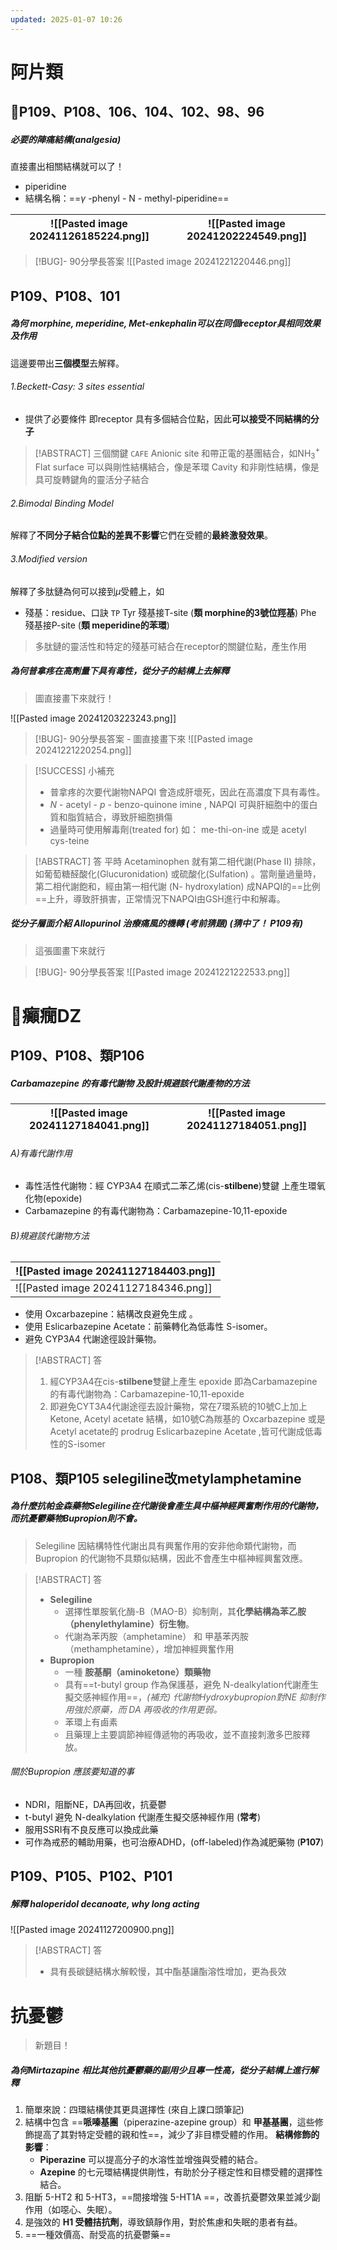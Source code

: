 ```yaml
---
updated: 2025-01-07 10:26
---
```

# 阿片類
## P109、P108、106、104、102、98、96
##### 必要的陣痛結構(analgesia)
直接畫出相關結構就可以了！
- piperidine
- 結構名稱：==$\gamma$ -phenyl - N - methyl-piperidine==

| ![[Pasted image 20241126185224.png]] | ![[Pasted image 20241202224549.png]] |
| ------------------------------------ | ------------------------------------ |


> [!BUG]- 90分學長答案
>  ![[Pasted image 20241221220446.png]]

## P109、P108、101
##### 為何 morphine, meperidine, Met-enkephalin可以在同個receptor具相同效果及作用
這邊要帶出**三個模型**去解釋。  
###### 1.Beckett-Casy: 3 sites essential
- 提供了必要條件
即receptor 具有多個結合位點，因此**可以接受不同結構的分子**

> [!ABSTRACT]  三個關鍵 `CAFE`
> Anionic site 和帶正電的基團結合，如NH$_3^+$
> Flat surface 可以與剛性結構結合，像是苯環
> Cavity 和非剛性結構，像是具可旋轉鍵角的靈活分子結合

###### 2.Bimodal Binding Model
解釋了**不同分子結合位點的差異不影響**它們在受體的**最終激發效果**。
###### 3.Modified version
解釋了多肽鏈為何可以接到$\mu$受體上，如
- 殘基：residue、口訣 `TP`
Tyr 殘基接T-site (**類 morphine的3號位羥基**)
Phe 殘基接P-site (**類 meperidine的苯環**)
> 多肽鏈的靈活性和特定的殘基可結合在receptor的關鍵位點，產生作用

##### 為何普拿疼在高劑量下具有毒性，從分子的結構上去解釋
> 圖直接畫下來就行！

![[Pasted image 20241203223243.png]]

> [!BUG]- 90分學長答案 - 圖直接畫下來
>  ![[Pasted image 20241221220254.png]]

> [!SUCCESS] 小補充
> 
> - 普拿疼的次要代謝物NAPQI 會造成肝壞死，因此在高濃度下具有毒性。
> - *N* - acetyl - *p* - benzo-quinone imine , NAPQI 可與肝細胞中的蛋白質和脂質結合，導致肝細胞損傷
> - 過量時可使用解毒劑(treated for) 如： me-thi-on-ine 或是 acetyl cys-teine

> [!ABSTRACT] 答
>  平時 Acetaminophen 就有第二相代謝(Phase II) 排除，如葡萄糖醛酸化(Glucuronidation) 或硫酸化(Sulfation) 。當劑量過量時，第二相代謝飽和，經由第一相代謝 (N- hydroxylation) 成NAPQI的==比例==上升，導致肝損害，正常情況下NAPQI由GSH進行中和解毒。

##### 從分子層面介紹 Allopurinol 治療痛風的機轉 (考前猜題) (猜中了！ P109有)
> 這張圖畫下來就行

> [!BUG]- 90分學長答案
>  ![[Pasted image 20241221222533.png]]

# 癲癇DZ
## P109、P108、類P106
##### Carbamazepine 的有毒代謝物 及設計規避該代謝產物的方法

| ![[Pasted image 20241127184041.png]] | ![[Pasted image 20241127184051.png]] |
| ------------------------------------ | ------------------------------------ |


###### A)有毒代謝作用
- 毒性活性代謝物：經 CYP3A4 在順式⼆苯⼄烯(cis-**stilbene**)雙鍵 上產⽣環氧化物(epoxide)
- Carbamazepine 的有毒代謝物為：Carbamazepine-10,11-epoxide

###### B)規避該代謝物方法

| ![[Pasted image 20241127184403.png]] |
| ------------------------------------ |
| ![[Pasted image 20241127184346.png]] |


- 使用 Oxcarbazepine：結構改良避免生成 。
- 使用 Eslicarbazepine Acetate：前藥轉化為低毒性 S-isomer。
- 避免 CYP3A4 代謝途徑設計藥物。

> [!ABSTRACT] 答
>  1. 經CYP3A4在cis-**stilbene**雙鍵上產生 epoxide 即為Carbamazepine 的有毒代謝物為：Carbamazepine-10,11-epoxide
>  2. 即避免CYT3A4代謝途徑去設計藥物，常在7環系統的10號C上加上 Ketone, Acetyl acetate 結構，如10號C為羰基的 Oxcarbazepine 或是Acetyl acetate的 prodrug Eslicarbazepine Acetate ,皆可代謝成低毒性的S-isomer

## P108、類P105 selegiline改metylamphetamine
##### 為什麼抗帕金森藥物Selegiline在代謝後會產生具中樞神經興奮劑作用的代謝物，而抗憂鬱藥物Bupropion則不會。
>  Selegiline 因結構特性代謝出具有興奮作用的安非他命類代謝物，而 Bupropion 的代謝物不具類似結構，因此不會產生中樞神經興奮效應。

> [!ABSTRACT] 答
>  - **Selegiline**
> 	 - 選擇性單胺氧化酶-B（MAO-B）抑制劑，其**化學結構為苯乙胺（phenylethylamine）衍生物**。
> 	 - 代謝為苯丙胺（amphetamine） 和 甲基苯丙胺（methamphetamine），增加神經興奮作用
>  - **Bupropion** 
> 	 - 一種 **胺基酮（aminoketone）類藥物**
> 	 - 具有==t-butyl group 作為保護基，避免 N-dealkylation代謝產生擬交感神經作用==，*(補充) 代謝物Hydroxybupropion對NE 抑制作用強於原藥，而 DA 再吸收的作用更弱。*
> 	 - 苯環上有鹵素
> 	 - 且藥理上主要調節神經傳遞物的再吸收，並不直接刺激多巴胺釋放。


###### 關於Bupropion 應該要知道的事
- NDRI，阻斷NE，DA再回收，抗憂鬱
- t-butyl 避免 N-dealkylation 代謝產生擬交感神經作用 (**常考**)
- 服用SSRI有不良反應可以換成此藥
- 可作為戒菸的輔助用藥，也可治療ADHD，(off-labeled)作為減肥藥物 (**P107**)

## P109、P105、P102、P101
##### 解釋 haloperidol decanoate, why long acting 
![[Pasted image 20241127200900.png]]
> [!ABSTRACT] 答
>  - 具有長碳鏈結構水解較慢，其中酯基讓酯溶性增加，更為長效

# 抗憂鬱
> 新題目！
##### 為何Mirtazapine 相比其他抗憂鬱藥的副用少且專一性高，從分子結構上進行解釋
1. 簡單來說：四環結構使其更具選擇性 (來自上課口頭筆記)
2. 結構中包含 ==**哌嗪基團**（piperazine-azepine group）和 **甲基基團**，這些修飾提高了其對特定受體的親和性==，減少了非目標受體的作用。
	**結構修飾的影響**：
	- **Piperazine** 可以提高分子的水溶性並增強與受體的結合。
	- **Azepine** 的七元環結構提供剛性，有助於分子穩定性和目標受體的選擇性結合。
1. 阻斷 5-HT2 和 5-HT3，==間接增強 5-HT1A ==，改善抗憂鬱效果並減少副作用（如噁心、失眠）。
2. 是強效的 **H1 受體拮抗劑**，導致鎮靜作用，對於焦慮和失眠的患者有益。
3. ==一種效價高、耐受高的抗憂鬱藥==
